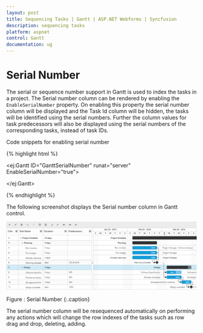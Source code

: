 ```yaml
---
layout: post
title: Sequencing Tasks | Gantt | ASP.NET Webforms | Syncfusion
description: sequencing tasks
platform: aspnet
control: Gantt
documentation: ug
---
```


# Serial Number

The serial or sequence number support in Gantt is used to index the tasks in a project. The Serial number column can be rendered by enabling the `EnableSerialNumber` property. On enabling this property the serial number column will be displayed and the Task Id column will be hidden, the tasks will be identified using the serial numbers. Further the column values for task predecessors will also be displayed using the serial numbers of the corresponding tasks, instead of task IDs.

Code snippets for enabling serial number 

{% highlight html %}



<div style="width:100%;height:100%;overflow:visible;">                  



   <ej:Gantt ID="GanttSerialNumber" runat="server" EnableSerialNumber="true">



   </ej:Gantt>        



</div>   





{% endhighlight %}



The following screenshot displays the Serial number column in Gantt control.



![](Serial-Number_images/Serial_img1.png) 

Figure : Serial Number
{:.caption}

The serial number column will be resequenced automatically on performing any actions which will change the row indexes of the tasks such as row drag and drop, deleting, adding.

